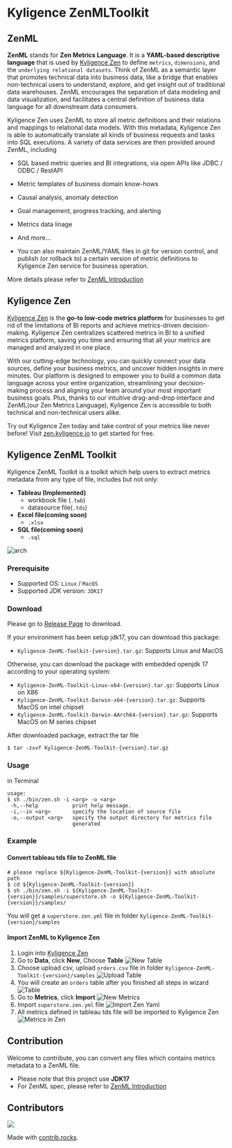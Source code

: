 # Kyligence ZenMLToolkit

## ZenML

**ZenML** stands for **Zen Metrics Language**. It is a **YAML-based descriptive language** that is used
by [Kyligence Zen](https://zen.kyligence.io/) to define `metrics`, `dimensions`, and the `underlying relational datasets`. Think of ZenML as a semantic layer that promotes technical
data into business data, like a bridge that enables non-technical users to understand, explore, and get insight out of
traditional data warehouses. ZenML encourages the separation of data modeling and data visualization, and facilitates a
central definition of business data language for all downstream data consumers.

Kyligence Zen uses ZenML to store all metric definitions and their relations and mappings to relational data models.
With this metadata, Kyligence Zen is able to automatically translate all kinds of business requests and tasks into SQL
executions. A variety of data services are then provided around ZenML, including

- SQL based metric queries and BI integrations, via open APIs like JDBC / ODBC / RestAPI
- Metric templates of business domain know-hows
- Causal analysis, anomaly detection
- Goal management, progress tracking, and alerting
- Metrics data linage
- And more...

- You can also maintain ZenML/YAML files in git for version control, and publish (or rollback to) a certain version of
  metric definitions to Kyligence Zen service for business operation.

More details please refer to [ZenML Introduction](https://zen-docs.kyligence.io/en/appendix/zenml-reference)

## Kyligence Zen

[Kyligence Zen](https://zen.kyligence.io/) is the **go-to low-code metrics platform** for businesses to get rid of the
limitations of BI reports and
achieve metrics-driven decision-making. Kyligence Zen centralizes scattered metrics in BI to a unified metrics platform,
saving you time and ensuring that all your metrics are managed and analyzed in one place.

With our cutting-edge technology, you can quickly connect your data sources, define your business metrics, and uncover
hidden insights in mere minutes. Our platform is designed to empower you to build a common data language across your
entire organization, streamlining your decision-making process and aligning your team around your most important
business goals. Plus, thanks to our intuitive drag-and-drop interface and ZenML(our Zen Metrics Language), Kyligence Zen
is accessible to both technical and non-technical users alike.

Try out Kyligence Zen today and take control of your metrics like never before!
Visit [zen.kyligence.io](https://zen.kyligence.io/) to get started
for free.

## Kyligence ZenML Toolkit

Kyligence ZenML Toolkit is a toolkit which help users to extract metrics metadata from any type of file, includes but
not only:

- **Tableau (Implemented)**
    - workbook file (`.twb`)
    - datasource file(`.tds`)
- **Excel file(coming soon)**
    - `.xlsx`
- **SQL file(coming soon)**
    - `.sql`

![arch](docs/images/architecture.png)

### Prerequisite

- Supported OS: `Linux` / `MacOS`
- Supported JDK version: `JDK17`

### Download

Please go to [Release Page](https://github.com/Kyligence/zen-ml-toolkit/releases) to download.

If your environment has been setup jdk17, you can download this package:

- `Kyligence-ZenML-Toolkit-{version}.tar.gz`: Supports Linux and MacOS

Otherwise, you can download the package with embedded openjdk 17 according to your operating system:

- `Kyligence-ZenML-Toolkit-Linux-x64-{version}.tar.gz`: Supports Linux on X86
- `Kyligence-ZenML-Toolkit-Darwin-x64-{version}.tar.gz`: Supports MacOS on intel chipset
- `Kyligence-ZenML-Toolkit-Darwin-AArch64-{version}.tar.gz`: Supports MacOS on M series chipset

After downloaded package, extract the tar file

```
$ tar -zxvf Kyligence-ZenML-Toolkit-{version}.tar.gz
```

### Usage

in Terminal

```
usage:
$ sh ./bin/zen.sh -i <arg> -o <arg>
 -h,--help           print help message.
 -i,--in <arg>       specify the location of source file
 -o,--output <arg>   specify the output directory for metrics file
                     generated
```

### Example

#### Convert tableau tds file to ZenML file

```
# please replace ${Kyligence-ZenML-Toolkit-{version}} with absolute path
$ cd ${Kyligence-ZenML-Toolkit-{version}}
$ sh ./bin/zen.sh -i ${Kyligence-ZenML-Toolkit-{version}}/samples/superstore.sh -o ${Kyligence-ZenML-Toolkit-{version}}/samples/
```

You will get a `superstore.zen.yml` file in folder `Kyligence-ZenML-Toolkit-{version}/samples`

#### Import ZenML to Kyligence Zen

1. Login into [Kyligence Zen](https://zen.kyligence.io/)
2. Go to **Data**, click **New**, Choose **Table**
   ![New Table](docs/images/examples/import_table.png)
3. Choose upload csv, upload `orders.csv` file in folder `Kyligence-ZenML-Toolkit-{version}/samples`
   ![Upload Table](docs/images/examples/import_table2.png)
4. You will create an `orders` table after you finished all steps in wizard
   ![Table](docs/images/examples/import_table3.png)
5. Go to **Metrics**, click **Import**
   ![New Metrics](docs/images/examples/import_zen.png)
6. Import `superstore.zen.yml` file
   ![Import Zen Yaml](docs/images/examples/import_zen2.png)
7. All metrics defined in tableau tds file will be imported to Kyligence Zen
   ![Metrics in Zen](docs/images/examples/metrics_in_zen.png)

## Contribution

Welcome to contribute, you can convert any files which contains metrics metadata to a ZenML file.

- Please note that this project use **JDK17**
- For ZenML spec, please refer to  [ZenML Introduction](https://zen-docs.kyligence.io/en/appendix/zenml-reference)

## Contributors

<a href="https://github.com/Kyligence/zen-ml-toolkit/graphs/contributors">
  <img src="https://contrib.rocks/image?repo=Kyligence/zen-ml-toolkit" />
</a>

Made with [contrib.rocks](https://contrib.rocks).